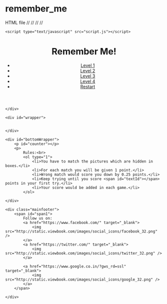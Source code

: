 # remember_me
HTML file 
//
//
//
//

<!DOCTYPE html>

<html>

<head>
    <title>
        Thy Game
    </title>
    <link rel="stylesheet" href="stylesheet.css">
    
    <script type="text/javascript" src="script.js"></script>

</head>

<body onload="rest(1)" class="body">
    <!--<embed name="lostmojo" src="Brambles - To Speak of Solitude.mp3" loop="true" hidden="true" autostart="true">-->
    <header class="mainheader">
        <h1> Remember Me! </h1>
        <nav>
            <ul>
                <li class="active" onclick="rest(1)"><a href="#">Level 1</a></li>
                <li><a href="#" onclick="rest(2)">Level 2</a></li>
                <li><a href="#" onclick="rest(3)">Level 3</a></li>
                <li><a href="#" onclick="rest(4)">Level 4 </a></li>
                <li><a href="#" onclick="rest(1)">Restart</a></li>
            </ul>
        </nav>
    </header>
    <div id="animation" style="margin-bottom: -20px;">

    </div>
 
    <div id="wrapper">


    </div>
    
    <div id="bottomWrapper">
        <p id="counter"></p>
        <p>
            Rules:<br>
            <ol type="1">
                <li>You have to match the pictures which are hidden in boxes.</li>
                <li>For each match you will be given 1 point.</li>
                <li>Wrong match would score you down by 0.25 points.</li>
                <li>Keep trying until you score <span id="textId"></span> points in your first try.</li>
                <li>Your score would be added in each game.</li>
            </ol>

    </div>
    
    <div class="mainfooter">
        <span id="span1">
            Follow us on:
            <a href="https://www.facebook.com/" target="_blank">
                <img src="http://static.viewbook.com/images/social_icons/facebook_32.png" />
            </a>
            <a href="https://twitter.com/" target="_blank">
                <img src="http://static.viewbook.com/images/social_icons/twitter_32.png" />
            </a>

            <a href="https://www.google.co.in/?gws_rd=ssl" target="_blank">
                <img src="http://static.viewbook.com/images/social_icons/google_32.png" />
            </a>
        </span>

    </div>


</body>
</html>

